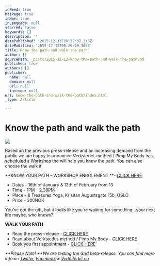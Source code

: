 ```yaml
---
inFeed: true
hasPage: true
inNav: true
inLanguage: null
starred: false
keywords: []
description: ''
datePublished: '2015-12-13T06:29:37.213Z'
dateModified: '2015-12-13T06:29:29.562Z'
title: Know the path and walk the path
author: []
sourcePath: _posts/2015-12-12-know-the-path-and-walk-the-path.md
published: true
authors: []
publisher:
  name: null
  domain: null
  url: null
  favicon: null
url: know-the-path-and-walk-the-path/index.html
_type: Article

---
```

# Know the path and walk the path
![](https://the-grid-user-content.s3-us-west-2.amazonaws.com/39e957ed-1714-4ea5-8fb7-ea03e292e959.jpg)

Based on the previous press-release and an increasing demand from the public we are happy to announce Verkstedet-methed / Pimp My Body has scheduled a Workshop the will help you know the path. You can also choose the walk it.

**KNOW YOUR PATH - WORKSHOP ENROLEMENT **- [CLICK HERE][0]

* Dates - 16th of January & 13th of February from 13
* Time - 1PM - 2.30PM
* Place - 8 Treasures Yoga, Krisitan Augustsgate 15b, OSLO
* Price - 300NOK

You've got the gift, but it looks like you're waiting for something...your next life maybe, who knows? 

**WALK YOUR PATH**

* Read the press-release - [CLICK HERE][1]
* Read about Verkstedet-method / Pimp My Body - [CLICK HERE][2]
* Book you first appointment - [CLICK HERE][3]

_**Please Note! **We are testing the Grid beta-release. You can find more info on [Twitter][4], [Facebook][5] & [Verkstedet.no][2]_

[0]: https://podio.com/webforms/14412579/965903
[1]: http://www.verkstedet.org/
[2]: http://www.verkstedet.no/
[3]: https://podio.com/webforms/14208298/953185 
[4]: https://twitter.com/theverkstedet?lang=sv
[5]: https://www.facebook.com/VerkstedetClinics/?fref=ts